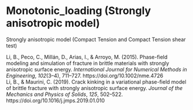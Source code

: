 # Monotonic_loading (Strongly anisotropic model)

Strongly anisotropic model (Compact Tension and Compact Tension shear test)

<div class="csl-entry">Li, B., Peco, C., Millán, D., Arias, I., &#38; Arroyo, M. (2015). Phase-field modeling and simulation of fracture in brittle materials with strongly anisotropic surface energy. <i>International Journal for Numerical Methods in Engineering</i>, <i>102</i>(3–4), 711–727. https://doi.org/10.1002/nme.4726</div>

<div class="csl-entry">Li, B., &#38; Maurini, C. (2019). Crack kinking in a variational phase-field model of brittle fracture with strongly anisotropic surface energy. <i>Journal of the Mechanics and Physics of Solids</i>, <i>125</i>, 502–522. https://doi.org/10.1016/j.jmps.2019.01.010</div>
